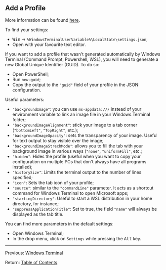 ## Add a Profile

More information can be found [here](https://aka.ms/terminal-documentation).

To find your settings:
- <kbd>Win</kbd> &#8594; ```%WindowsTerminalUserVariable%\LocalState\settings.json```;
- Open with your favourite text editor.

If you want to add a profile that wasn't generated automatically by Windows Terminal (Command Prompt, Powershell, WSL), you will need to generate a new Global Unique Identifier (GUID). To do so:
- Open PowerShell;
- Run ```new-guid```;
- Copy the output to the ```"guid"``` field of your profile in the JSON configuration.

Useful parameters:
- ```"backgroundImage"```: you can use ```ms-appdata:///``` instead of your environment variable to link an image file in your Windows Terminal folder;
- ```"backgroundImageAlignment"```: stick your image to a tab corner (```"bottomLeft"```, ```"TopRight"```, etc.);
- ```"backgroundImageOpacity"```: sets the transparency of your image. Useful for text output to stay visible over the image;
- ```"backgroundImageStrechMode"```: allows you to fill the tab with your background image in various ways (```"none"```, ```"uniformFill"```, etc.;
- ```"hidden"```: Hides the profile (useful when you want to copy your configuration on multiple PCs that don't always have all programs installed);
- ```"historySize"```: Limits the terminal output to the number of lines specified;
- ```"icon"```: Sets the tab icon of your profile;
- ```"source"```: similar to the ```"commandLine"``` parameter. It acts as a shortcut command for Windows Terminal to open Microsoft apps;
- ```"startingDirectory"```: Useful to start a WSL distribution in your home directory, for instance;
- ```"suppressApplicationTitle"```: Set to true, the field ```"name"``` will always be displayed as the tab title.

You can find more parameters in the default settings:
- Open Windows Terminal;
- In the drop menu, click on ```Settings``` while pressing the <kbd>Alt</kbd> key.

<hr>

Previous: [Windows Terminal](../WINTERM.MD)

Return: [Table of Contents](../README.MD#TOC)
